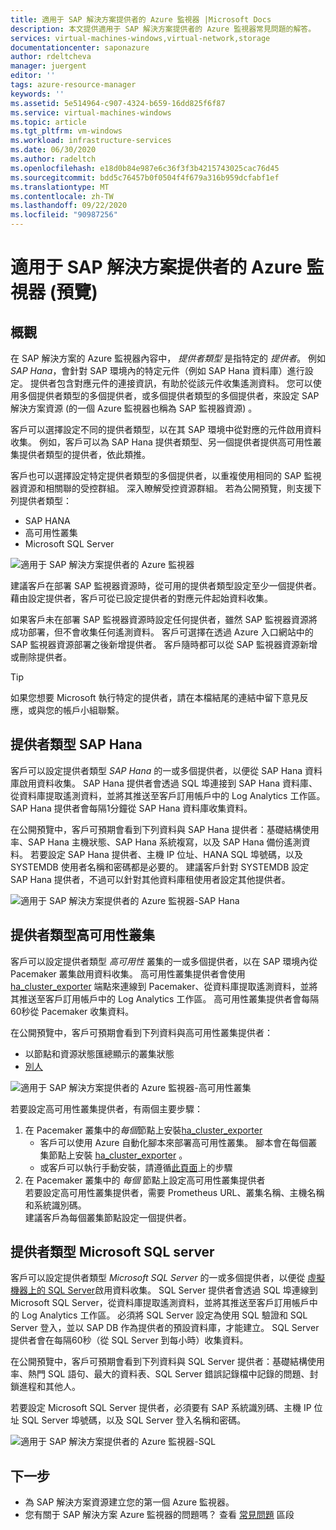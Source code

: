 ```yaml
---
title: 適用于 SAP 解決方案提供者的 Azure 監視器 |Microsoft Docs
description: 本文提供適用于 SAP 解決方案提供者的 Azure 監視器常見問題的解答。
services: virtual-machines-windows,virtual-network,storage
documentationcenter: saponazure
author: rdeltcheva
manager: juergent
editor: ''
tags: azure-resource-manager
keywords: ''
ms.assetid: 5e514964-c907-4324-b659-16dd825f6f87
ms.service: virtual-machines-windows
ms.topic: article
ms.tgt_pltfrm: vm-windows
ms.workload: infrastructure-services
ms.date: 06/30/2020
ms.author: radeltch
ms.openlocfilehash: e18d0b84e987e6c36f3f3b4215743025cac76d45
ms.sourcegitcommit: bdd5c76457b0f0504f4f679a316b959dcfabf1ef
ms.translationtype: MT
ms.contentlocale: zh-TW
ms.lasthandoff: 09/22/2020
ms.locfileid: "90987256"
---
```

# <a name="azure-monitor-for-sap-solutions-providers-preview"></a>適用于 SAP 解決方案提供者的 Azure 監視器 (預覽) 

## <a name="overview"></a>概觀  

在 SAP 解決方案的 Azure 監視器內容中， *提供者類型* 是指特定的 *提供者*。 例如 *SAP Hana*，會針對 SAP 環境內的特定元件（例如 SAP Hana 資料庫）進行設定。 提供者包含對應元件的連接資訊，有助於從該元件收集遙測資料。 您可以使用多個提供者類型的多個提供者，或多個提供者類型的多個提供者，來設定 SAP 解決方案資源 (的一個 Azure 監視器也稱為 SAP 監視器資源) 。
   
客戶可以選擇設定不同的提供者類型，以在其 SAP 環境中從對應的元件啟用資料收集。 例如，客戶可以為 SAP Hana 提供者類型、另一個提供者提供高可用性叢集提供者類型的提供者，依此類推。  

客戶也可以選擇設定特定提供者類型的多個提供者，以重複使用相同的 SAP 監視器資源和相關聯的受控群組。 深入瞭解受控資源群組。 若為公開預覽，則支援下列提供者類型：   
- SAP HANA
- 高可用性叢集
- Microsoft SQL Server

![適用于 SAP 解決方案提供者的 Azure 監視器](./media/azure-monitor-sap/azure-monitor-providers.png)

建議客戶在部署 SAP 監視器資源時，從可用的提供者類型設定至少一個提供者。 藉由設定提供者，客戶可從已設定提供者的對應元件起始資料收集。   

如果客戶未在部署 SAP 監視器資源時設定任何提供者，雖然 SAP 監視器資源將成功部署，但不會收集任何遙測資料。 客戶可選擇在透過 Azure 入口網站中的 SAP 監視器資源部署之後新增提供者。 客戶隨時都可以從 SAP 監視器資源新增或刪除提供者。

> [!Tip]
> 如果您想要 Microsoft 執行特定的提供者，請在本檔結尾的連結中留下意見反應，或與您的帳戶小組聯繫。  

## <a name="provider-type-sap-hana"></a>提供者類型 SAP Hana

客戶可以設定提供者類型 *SAP Hana* 的一或多個提供者，以便從 SAP Hana 資料庫啟用資料收集。 SAP Hana 提供者會透過 SQL 埠連接到 SAP Hana 資料庫、從資料庫提取遙測資料，並將其推送至客戶訂用帳戶中的 Log Analytics 工作區。 SAP Hana 提供者會每隔1分鐘從 SAP Hana 資料庫收集資料。  

在公開預覽中，客戶可預期會看到下列資料與 SAP Hana 提供者：基礎結構使用率、SAP Hana 主機狀態、SAP Hana 系統複寫，以及 SAP Hana 備份遙測資料。 若要設定 SAP Hana 提供者、主機 IP 位址、HANA SQL 埠號碼，以及 SYSTEMDB 使用者名稱和密碼都是必要的。 建議客戶針對 SYSTEMDB 設定 SAP Hana 提供者，不過可以針對其他資料庫租使用者設定其他提供者。

![適用于 SAP 解決方案提供者的 Azure 監視器-SAP Hana](./media/azure-monitor-sap/azure-monitor-providers-hana.png)

## <a name="provider-type-high-availability-cluster"></a>提供者類型高可用性叢集
客戶可以設定提供者類型 *高可用性* 叢集的一或多個提供者，以在 SAP 環境內從 Pacemaker 叢集啟用資料收集。 高可用性叢集提供者會使用 [ha_cluster_exporter](https://github.com/ClusterLabs/ha_cluster_exporter) 端點來連線到 Pacemaker、從資料庫提取遙測資料，並將其推送至客戶訂用帳戶中的 Log Analytics 工作區。 高可用性叢集提供者會每隔60秒從 Pacemaker 收集資料。  

在公開預覽中，客戶可預期會看到下列資料與高可用性叢集提供者：   
 - 以節點和資源狀態匯總顯示的叢集狀態 
 - [別人](https://github.com/ClusterLabs/ha_cluster_exporter/blob/master/doc/metrics.md) 

![適用于 SAP 解決方案提供者的 Azure 監視器-高可用性叢集](./media/azure-monitor-sap/azure-monitor-providers-pacemaker-cluster.png)

若要設定高可用性叢集提供者，有兩個主要步驟： 
1. 在 Pacemaker 叢集中的*每個*節點上安裝[ha_cluster_exporter](https://github.com/ClusterLabs/ha_cluster_exporter) 
    - 客戶可以使用 Azure 自動化腳本來部署高可用性叢集。 腳本會在每個叢集節點上安裝 [ha_cluster_exporter](https://github.com/ClusterLabs/ha_cluster_exporter) 。  
    - 或客戶可以執行手動安裝，請遵循[此頁面](https://github.com/ClusterLabs/ha_cluster_exporter)上的步驟 
2. 在 Pacemaker 叢集中的 *每個* 節點上設定高可用性叢集提供者  
  若要設定高可用性叢集提供者，需要 Prometheus URL、叢集名稱、主機名稱和系統識別碼。   
  建議客戶為每個叢集節點設定一個提供者。   

## <a name="provider-type-microsoft-sql-server"></a>提供者類型 Microsoft SQL server

客戶可以設定提供者類型 *Microsoft SQL Server* 的一或多個提供者，以便從 [虛擬機器上的 SQL Server](https://azure.microsoft.com/services/virtual-machines/sql-server/)啟用資料收集。 SQL Server 提供者會透過 SQL 埠連線到 Microsoft SQL Server，從資料庫提取遙測資料，並將其推送至客戶訂用帳戶中的 Log Analytics 工作區。 必須將 SQL Server 設定為使用 SQL 驗證和 SQL Server 登入，並以 SAP DB 作為提供者的預設資料庫，才能建立。 SQL Server 提供者會在每隔60秒（從 SQL Server 到每小時）收集資料。  

在公開預覽中，客戶可預期會看到下列資料與 SQL Server 提供者：基礎結構使用率、熱門 SQL 語句、最大的資料表、SQL Server 錯誤記錄檔中記錄的問題、封鎖進程和其他人。  

若要設定 Microsoft SQL Server 提供者，必須要有 SAP 系統識別碼、主機 IP 位址 SQL Server 埠號碼，以及 SQL Server 登入名稱和密碼。

![適用于 SAP 解決方案提供者的 Azure 監視器-SQL](./media/azure-monitor-sap/azure-monitor-providers-sql.png)

## <a name="next-steps"></a>下一步

- 為 SAP 解決方案資源建立您的第一個 Azure 監視器。
- 您有關于 SAP 解決方案 Azure 監視器的問題嗎？ 查看 [常見問題](./azure-monitor-faq.md) 區段
